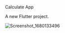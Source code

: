 Calculate App

A new Flutter project.


![Screenshot_1680133496](https://user-images.githubusercontent.com/85281183/228951132-e36ae6fc-f6f2-4f75-9994-b0dcc1afa666.png)
